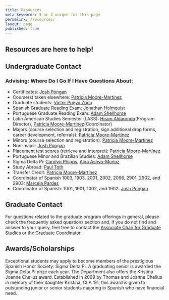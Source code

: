 ```yaml
---
title: Resources
meta-keywords: 3 or 4 unique for this page
permalink: /resources/
layout: page
published: true
---
```


## Resources are here to help!

## Undergraduate Contact

### Advising: Where Do I Go If I Have Questions About: 

- Certificates: [Josh Pongan](mailto:joshua.pongan@temple.edu)
- Course(s) taken elsewhere: [Patricia Moore-Martínez](mailto:pmoore04@temple.edu)
- Graduate students: [Víctor Pueyo Zoco](mailto:vpueyozo@temple.edu)
- Spanish Graduate Reading Exam: [Jonathan Holmquist](mailto:jholmqui@temple.edu)
- Portuguese Graduate Reading Exam: [Adam Shellhorse](mailto:aj.shellhorse@temple.edu)
- Latin American Studies Semester (LASS): [Hiram Aldarondo](mailto:hiram.aldarondo@temple.edu)(Program Director), [Patricia Moore-Martinez](mailto:pmoore04@temple.edu)(Coordinator) 
- Majors (course selection and registration, sign additional drop forms, career development, referrals): [Patricia Moore-Martínez](mailto:pmoore04@temple.edu)
- Minors (course selection and registration): [Patricia Moore-Martínez](mailto:pmoore04@temple.edu)
- Non-major: [Josh Pongan](mailto:joshua.pongan@temple.edu)
- Placement test scores (retrieve and interpret): [Patricia Moore-Martínez](mailto:pmoore04@temple.edu)
- Portuguese Minor and Brazilian Studies: [Adam Shellhorse](mailto:aj.shellhorse@temple.edu)
- Sigma Delta Pi: [Carolyn Phipps](mailto:cphipps@temple.edu), [Alira Ashvo-Muñoz](mailto:aashvomu@temple.edu)
- Study Abroad: [Paul Toth](mailto:ptoth@temple.edu)
- Transfer Credit: [Patricia Moore-Martínez](mailto:pmoore04@temple.edu)
- Coordinator of Spanish 1003, 1903, 2001, 2002, 2096, 2901, 2902, and 2903: [Marcela Pardes](mailto:mpardes@temple.edu)
- Coordinator of Spanish: 1001, 1901, 1002, and 1902: [Josh Pongan](mailto:joshua.pongan@temple.edu)

## Graduate Contact

For questions related to the graduate program offerings in general, please check the frequently asked questions section and, if you do not find and answer to your query, feel free to contact the [Associate Chair for Graduate Studies](vpueyozo@temple.edu) or the [Graduate Coordinator](avega1@temple.edu).

## Awards/Scholarships

Exceptional students may apply to become members of the prestigious Spanish Honor Society: Sigma Delta Pi. A graduating senior is awarded the Sigma Delta Pi prize each year. The Department also offers the Kristina Joanne Chelius award.  Established in 2009 by Thomas and Joanne Chelius in memory of their daughter Kristina, CLA ’91, this award is given to outstanding junior or senior students majoring in Spanish who have financial need.
